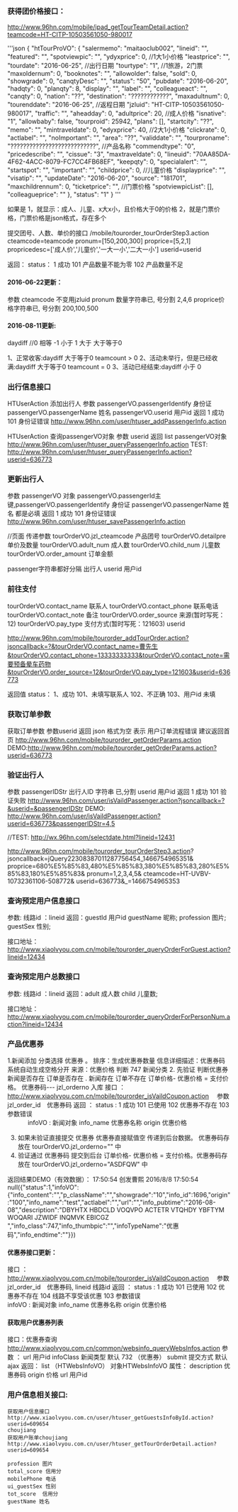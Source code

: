 ### 获得团价格接口：
http://www.96hn.com/mobile/ipad_getTourTeamDetail.action?teamcode=HT-CITP-10503561050-980017

'''json
{
    "htTourProVO": {
        "salermemo": "maitaoclub002",
        "lineid": "",
        "featured": "",
        "spotviewpic": "",
        "ydyxprice": 0,                     //1大1小价格
        "leastprice": "",
        "tourdate": "2016-06-25",           //出行日期
        "tourtype": "1",                    //1旅游，2门票
        "maxoldernum": 0,
        "booknotes": "",
        "allowolder": false,
        "sold": 0,
        "showgrade": 0,
        "canqtyDesc": "",
        "status": "50",
        "pubdate": "2016-06-20",
        "hadqty": 0,
        "planqty": 8,
        "display": "",
        "label": "",
        "colleagueact": "",
        "canqty": 0,
        "nation": "??",
        "destination": "????????????",
        "maxadultnum": 0,
        "tourenddate": "2016-06-25",        //返程日期
        "jzluid": "HT-CITP-10503561050-980017",
        "traffic": "",
        "aheadday": 0,
        "adultprice": 20,               //成人价格
        "isnative": "1",
        "allowbaby": false,
        "tourproid": 25942,
        "plans": [],
        "startcity": "??",
        "memo": "",
        "mintraveldate": 0,
        "edyxprice": 40,                //2大1小价格
        "clickrate": 0,
        "actlabel": "",
        "noImportant": "",
        "area": "??",
        "validdate": "",
        "tourproname": "???????????????????????????",       //产品名称
        "commendtype": "0",
        "pricedescribe": "",
        "cissue": "3",
        "maxtraveldate": 0,
        "lineuid": "70AA85DA-4F62-4ACC-8079-FC7CC4FB68EF",
        "keepqty": 0,
        "specialalert": "",
        "startspot": "",
        "important": "",
        "childprice": 0,                    //儿童价格
        "displayprice": "",
        "visatip": "",
        "updateDate": "2016-06-20",
        "source": "181701",
        "maxchildrennum": 0,
        "ticketprice": "",                  //门票价格
        "spotviewpicList": [],
        "colleagueprice": ""
    },
    "status": "1"
}
'''

如果是
1，就显示：成人、儿童、x大x小，且价格大于0的价格
2，就是门票价格，门票价格是json格式，存在多个


提交团号、人数、单价的接口
/mobile/tourorder_tourOrderStep3.action
cteamcode=teamcode
pronum=[150,200,300]
proprice=[5,2,1]
propricedesc=['成人价','儿童价','一大一小','二大一小']
userid=userid

返回：
status：
1 成功
101 产品数量不能为零
102 产品数量不足

#### 2016-06-22更新：
参数 cteamcode 不变用jzluid
pronum 数量字符串已, 号分割 2,4,6
proprice价格字符串已, 号分割 200,100,500


#### 2016-08-11更新:
daydiff
//0 相等  -1 小于 1 大于
大于等于0

1、正常收客:daydiff 大于等于0 teamcount > 0
2、活动未举行，但是已经收满:daydiff 大于等于0 teamcount = 0
3、活动已经结束:daydiff  小于 0



### 出行信息接口
HTUserAction
添加出行人
参数
passengerVO.passengerIdentify 身份证
passengerVO.passengerName 姓名
passengerVO.userid 用户id
返回
1 成功
101 身份证错误
http://www.96hn.com/user/htuser_addPassengerInfo.action

HTUserAction
查询passengerVO对象
参数 userid
返回 list  passengerVO对象
http://www.96hn.com/user/htuser_queryPassengerInfo.action
TEST: http://www.96hn.com/user/htuser_queryPassengerInfo.action?userid=636773

### 更新出行人
参数 passengerVO 对象  passengerVO.passengerId主键,passengerVO.passengerIdentify 身份证  passengerVO.passengerName 姓名 都是必填
返回 1 成功  101 身份证错误
http://www.96hn.com/user/htuser_savePassengerInfo.action


//页面 传递参数
tourOrderVO.jzl_cteamcode 产品团号
tourOrderVO.detailpre 单价及数量
tourOrderVO.adult_num 成人数
tourOrderVO.child_num 儿童数
tourOrderVO.order_amount 订单金额


passenger字符串都好分隔 出行人 userid 用户id


### 前往支付
tourOrderVO.contact_name 联系人
tourOrderVO.contact_phone 联系电话
tourOrderVO.contact_note 备注
tourOrderVO.order_source 来源(暂时写死：12)
tourOrderVO.pay_type 支付方式(暂时写死：121603)
userid

http://www.96hn.com/mobile/tourorder_addTourOrder.action?jsoncallback=?&tourOrderVO.contact_name=曹先生&tourOrderVO.contact_phone=13333333333&tourOrderVO.contact_note=需要预备晕车药物&tourOrderVO.order_source=12&tourOrderVO.pay_type=121603&userid=636773

返回值 status：
1、成功
101、未填写联系人
102、不正确
103、用户id 未填



### 获取订单参数
  获取订单参数  参数userid
		  返回 json 格式为空 表示 用户订单流程错误 建议返回首页
		  	http://www.96hn.com/mobile/tourorder_getOrderParams.action
		  	DEMO:http://www.96hn.com/mobile/tourorder_getOrderParams.action?userid=636773

### 验证出行人
参数  passengerIDStr 出行人ID 字符串 已,分割    userid  用户id
返回  1 成功  101 验证失败
http://www.96hn.com/user/isVaildPassenger.action?jsoncallback=?&userid=&passengerIDStr
DEMO: http://www.96hn.com/user/isVaildPassenger.action?userid=636773&passengerIDStr=4,5






//TEST: http://wx.96hn.com/selectdate.html?lineid=12431



http://www.96hn.com/mobile/tourorder_tourOrderStep3.action?
jsoncallback=jQuery22308387011287756454_1466754965351&
proprice=680%E5%85%83,480%E5%85%83,380%E5%85%83,280%E5%85%83,180%E5%85%83&
pronum=1,2,3,4,5&
cteamcode=HT-UVBV-10732361106-508772&
userid=636773&_=1466754965353


### 查询预定用户信息接口
参数:  线路id ：lineid
返回：guestId 用户id  guestName 昵称; profession 图片; guestSex 性别;

接口地址：http://www.xiaolvyou.com.cn/mobile/tourorder_queryOrderForGuest.action?lineid=12434

### 查询预定用户总数接口
参数:  线路id ：lineid
返回：adult 成人数  child 儿童数;

接口地址：http://www.xiaolvyou.com.cn/mobile/tourorder_queryOrderForPersonNum.action?lineid=12434





### 产品优惠券
1.新闻添加 分类选择 优惠券 。 排序：生成优惠券数量  信息详细描述：优惠券码 系统自动生成空格分开   来源：优惠价格   判断 747 新闻分类
2. 先验证  判断优惠券 新闻是否存在  订单是否存在  . 新闻存在 订单不存在  订单价格- 优惠价格 = 支付价格。 优惠券码--- jzl_orderno 入库
接口 ：　	  http://www.xiaolvyou.com.cn/mobile/tourorder_isVaildCoupon.action 　参数　　jzl_order_id　优惠券码
            返回 ： status :  1 成功  101 已使用 102 优惠券不存在 103  参数错误  	
　　　			  infoVO :  新闻对象   info_name 优惠券名称  origin 优惠价格 

3. 如果未验证直接提交 优惠券 优惠券直接赋值空 传递到后台数据。 优惠券码存放在 tourOrderVO.jzl_orderno="" 中
4. 验证通过 优惠券码 提交到后台 订单价格- 优惠价格 = 支付价格。优惠券码存放在 tourOrderVO.jzl_orderno="ASDFQW" 中

返回结果DEMO（有效数据）：
17:50:54
创发曹熙 2016/8/8 17:50:54
null({"status":1,"infoVO":{"info_content":"","p_className":"","showgrade":"10","info_id":1696,"origin":"100","info_name":"test","actlabel":"","url":"","info_pubtime":"2016-08-08","description":"DBYHTX HBDCLD VOQVPO ACTETR VTQHDY YBFTYM WOQARI JZWIDF INQMVK EBICGZ ","info_class":747,"info_thumbpic":"","infoTypeName":"优惠码","info_endtime":""}})



#### 优惠券接口更新：
接口 ：　	  http://www.xiaolvyou.com.cn/mobile/tourorder_isVaildCoupon.action 　参数　　jzl_order_id　优惠券码, lineid 线路id
    返回 ： status :  1 成功  101 已使用 102 优惠券不存在 104 线路不享受该优惠 103  参数错误  	
    infoVO :  新闻对象   info_name 优惠券名称  origin 优惠价格 

#### 获取用户优惠券列表
接口：优惠券查询
    http://www.xiaolvyou.com.cn/common/websinfo_queryWebsInfos.action
   	参数 ： url  用户id   infoClass 新闻类型  默认 732 （优惠券）   submit 提交方式  默认  ajax
   	返回： list （HTWebsInfoVO）  对象HTWebsInfoVO  属性：  description  优惠券码  origin 价格  url 用户id


### 用户信息相关接口:
    获取用户信息接口
    http://www.xiaolvyou.com.cn/user/htuser_getGuestsInfoById.action?userid=609654
    choujiang
    获取用户账单choujiang
    http://www.xiaolvyou.com.cn/user/htuser_getTourOrderDetail.action?userid=609654
    
    profession 图片
    total_score 信用分
    mobilePhone 电话
    ui_guestSex 性别
    tot_score  信用分
    guestName 姓名